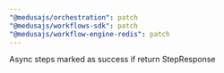 ```yaml
---
"@medusajs/orchestration": patch
"@medusajs/workflows-sdk": patch
"@medusajs/workflow-engine-redis": patch
---
```


Async steps marked as success if return StepResponse
